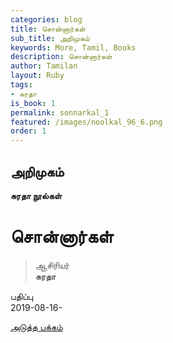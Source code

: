```yaml
---
categories: blog
title: சொன்னார்கள்
sub_title: அறிமுகம்
keywords: More, Tamil, Books
description: சொன்னார்கள்
author: Tamilan
layout: Ruby
tags:
- சுரதா
is_book: 1
permalink: sonnarkal_1
featured: /images/noolkal_96_6.png
order: 1
---
```



## அறிமுகம்

**சுரதா நூல்கள்**

# சொன்னார்கள்

> ஆசிரியர்  
>  **சுரதா**

பதிப்பு  
2019-08-16-

[அடுத்த பக்கம்](sonnarkal_2)